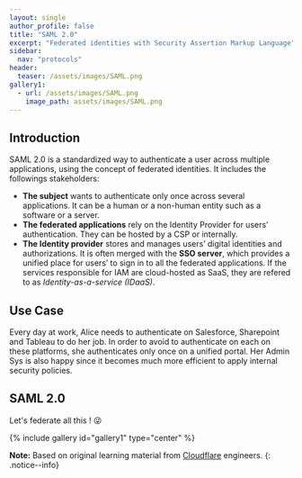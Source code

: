 ```yaml
---
layout: single
author_profile: false
title: "SAML 2.0"
excerpt: "Federated identities with Security Assertion Markup Language"
sidebar:
  nav: "protocols"
header:
  teaser: /assets/images/SAML.png
gallery1:
  - url: /assets/images/SAML.png
    image_path: assets/images/SAML.png
---
```

## Introduction

SAML 2.0 is a standardized way to authenticate a user across multiple applications, using the concept of federated identities.
It includes the followings stakeholders:
- **The subject** wants to authenticate only once across several applications. It can be a human or a non-human entity such as a software or a server.
- **The federated applications** rely on the Identity Provider for users’ authentication. They can be hosted by a CSP or internally.
- **The Identity provider** stores and manages users’ digital identities and authorizations. It is often merged with the **SSO server**, which provides a unified place for users’ to sign in to all the federated applications. If the services responsible for IAM are cloud-hosted as SaaS, they are refered to as *Identity-as-a-service (IDaaS)*.

## Use Case

Every day at work, Alice needs to authenticate on Salesforce, Sharepoint and Tableau to do her job. In order to avoid to authenticate on each on these platforms, she authenticates only once on a unified portal. Her Admin Sys is also happy since it becomes much more efficient to apply internal security policies.

## SAML 2.0

Let's federate all this ! :stuck_out_tongue_winking_eye:

{% include gallery id="gallery1" type="center" %}

**Note:** Based on original learning material from [Cloudflare](https://cloudflare.com/learning) engineers.
{: .notice--info}
